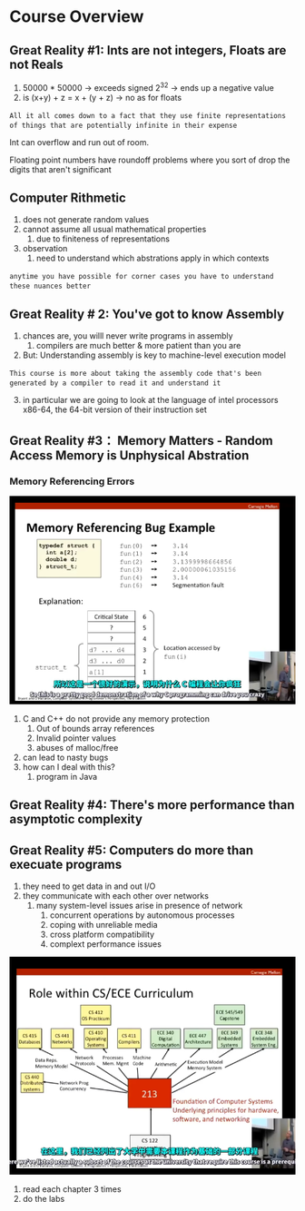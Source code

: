 # Course Overview

## Great Reality #1: Ints are not integers, Floats are not Reals

1. 50000 * 50000 -> exceeds signed $2^{32}$ -> ends up a negative value
2. is (x+y) + z = x + (y + z) -> no as for floats

`All it all comes down to a fact that they use finite representations of things that are potentially infinite in their expense`

Int can overflow and run out of room.

Floating point numbers have roundoff problems where you sort of drop the digits that aren't significant

## Computer Rithmetic

1. does not generate random values
2. cannot assume all usual mathematical properties
   1. due to finiteness of representations
3. observation
   1. need to understand which abstrations apply in which contexts  

`anytime you have possible for corner cases you have to understand these nuances better`

## Great Reality # 2: You've got to know Assembly

1. chances are, you willl never write programs in assembly
   1. compilers are much better & more patient than you are
2. But: Understanding assembly is key to machine-level execution model

`This course is more about taking the assembly code that's been generated by a compiler to read it and understand it`

3. in particular we are going to look at the language of intel processors x86-64, the 64-bit version of their instruction set

## Great Reality #3： Memory Matters - Random Access Memory is Unphysical Abstration

### Memory Referencing Errors

![Alt text](image.png)

1. C and C++ do not provide any memory protection
   1. Out of bounds array references
   2. Invalid pointer values
   3. abuses of malloc/free
2. can lead to nasty bugs
3. how can I deal with this?
   1. program in Java

## Great Reality #4: There's more performance than asymptotic complexity

## Great Reality #5: Computers do more than execuate programs

1. they need to get data in and out I/O
2. they communicate with each other over networks
   1. many system-level issues arise in presence of network
      1. concurrent operations by autonomous processes
      2. coping with unreliable media
      3. cross platform compatibility
      4. complext performance issues

![Alt text](image-1.png)

1. read each chapter 3 times
2. do the labs